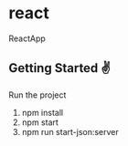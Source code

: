 # react
ReactApp


<h2>Getting Started ✌️</h2>


Run the project

1. npm install
2. npm start
3. npm run start-json:server
